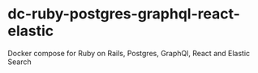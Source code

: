 # dc-ruby-postgres-graphql-react-elastic
Docker compose for Ruby on Rails, Postgres, GraphQl, React and Elastic Search
